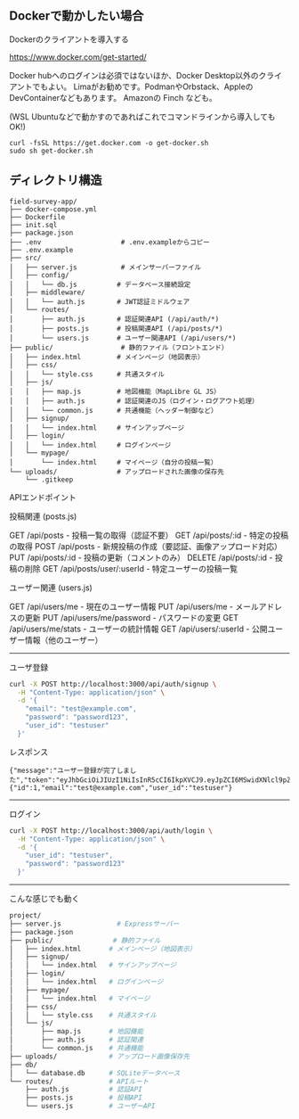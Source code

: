 ## Dockerで動かしたい場合

Dockerのクライアントを導入する

https://www.docker.com/get-started/

Docker hubへのログインは必須ではないほか、Docker Desktop以外のクライアントでもよい。
Limaがお勧めです。PodmanやOrbstack、AppleのDevContainerなどもあります。
Amazonの Finch なども。

(WSL Ubuntuなどで動かすのであればこれでコマンドラインから導入してもOK!)
```
curl -fsSL https://get.docker.com -o get-docker.sh
sudo sh get-docker.sh
```


## ディレクトリ構造


```
field-survey-app/
├── docker-compose.yml
├── Dockerfile
├── init.sql
├── package.json
├── .env                    # .env.exampleからコピー
├── .env.example
├── src/
│   ├── server.js           # メインサーバーファイル
│   ├── config/
│   │   └── db.js          # データベース接続設定
│   ├── middleware/
│   │   └── auth.js        # JWT認証ミドルウェア
│   └── routes/
│       ├── auth.js        # 認証関連API (/api/auth/*)
│       ├── posts.js       # 投稿関連API (/api/posts/*)
│       └── users.js       # ユーザー関連API (/api/users/*)
├── public/                 # 静的ファイル（フロントエンド）
│   ├── index.html         # メインページ（地図表示）
│   ├── css/
│   │   └── style.css      # 共通スタイル
│   ├── js/
│   │   ├── map.js         # 地図機能（MapLibre GL JS）
│   │   ├── auth.js        # 認証関連のJS（ログイン・ログアウト処理）
│   │   └── common.js      # 共通機能（ヘッダー制御など）
│   ├── signup/
│   │   └── index.html     # サインアップページ
│   ├── login/
│   │   └── index.html     # ログインページ
│   └── mypage/
│       └── index.html     # マイページ（自分の投稿一覧）
└── uploads/               # アップロードされた画像の保存先
    └── .gitkeep
```

APIエンドポイント

投稿関連 (posts.js)

GET /api/posts - 投稿一覧の取得（認証不要）
GET /api/posts/:id - 特定の投稿の取得
POST /api/posts - 新規投稿の作成（要認証、画像アップロード対応）
PUT /api/posts/:id - 投稿の更新（コメントのみ）
DELETE /api/posts/:id - 投稿の削除
GET /api/posts/user/:userId - 特定ユーザーの投稿一覧

ユーザー関連 (users.js)

GET /api/users/me - 現在のユーザー情報
PUT /api/users/me - メールアドレスの更新
PUT /api/users/me/password - パスワードの変更
GET /api/users/me/stats - ユーザーの統計情報
GET /api/users/:userId - 公開ユーザー情報（他のユーザー）


---

ユーザ登録

```sh
curl -X POST http://localhost:3000/api/auth/signup \
  -H "Content-Type: application/json" \
  -d '{
    "email": "test@example.com",
    "password": "password123",
    "user_id": "testuser"
  }'
```

レスポンス
```
{"message":"ユーザー登録が完了しました","token":"eyJhbGciOiJIUzI1NiIsInR5cCI6IkpXVCJ9.eyJpZCI6MSwidXNlcl9pZCI6InRlc3R1c2VyIiwiZW1haWwiOiJ0ZXN0QGV4YW1wbGUuY29tIiwiaWF0IjoxNzUyMTkzNDI4LCJleHAiOjE3NTI3OTgyMjh9.rzFw4P6q8pffiYmpRjh0zjYsFjvyTSPk9z1TSKnkdic","user":{"id":1,"email":"test@example.com","user_id":"testuser"}
```

---

ログイン
```sh
curl -X POST http://localhost:3000/api/auth/login \
  -H "Content-Type: application/json" \
  -d '{
    "user_id": "testuser",
    "password": "password123"
  }'
```



---


こんな感じでも動く

```sh
project/
├── server.js              # Expressサーバー
├── package.json
├── public/               # 静的ファイル
│   ├── index.html       # メインページ（地図表示）
│   ├── signup/
│   │   └── index.html   # サインアップページ
│   ├── login/
│   │   └── index.html   # ログインページ
│   ├── mypage/
│   │   └── index.html   # マイページ
│   ├── css/
│   │   └── style.css    # 共通スタイル
│   └── js/
│       ├── map.js       # 地図機能
│       ├── auth.js      # 認証関連
│       └── common.js    # 共通機能
├── uploads/             # アップロード画像保存先
├── db/
│   └── database.db      # SQLiteデータベース
└── routes/              # APIルート
    ├── auth.js          # 認証API
    ├── posts.js         # 投稿API
    └── users.js         # ユーザーAPI
```